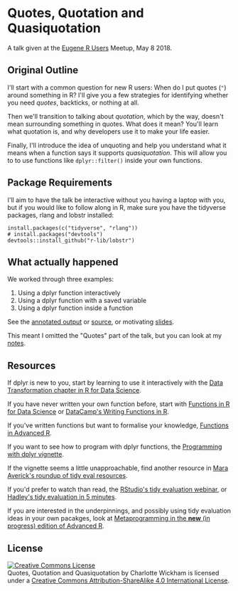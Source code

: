 # Quotes, Quotation and Quasiquotation

A talk given at the [Eugene R Users](https://www.meetup.com/meetup-group-cwPiAlnB/) Meetup, May 8 2018.

## Original Outline

I'll start with a common question for new R users: When do I put quotes (`"`) around something in R? I'll give you a few strategies for identifying whether you need *quotes*, backticks, or nothing at all.  

Then we'll transition to talking about *quotation*, which by the way, doesn't mean surrounding something in quotes.  What does it mean?  You'll learn what quotation is, and why developers use it to make your life easier.

Finally, I'll introduce the idea of unquoting and help you understand what it means when a function says it supports *quasiquotation*. This will allow you to to use functions like `dplyr::filter()` inside your own functions.

## Package Requirements

I'll aim to have the talk be interactive without you having a laptop with you, but if you would like to follow along in R, make sure you have the tidyverse packages, rlang and lobstr installed:

```
install.packages(c("tidyverse", "rlang"))
# install.packages("devtools")
devtools::install_github("r-lib/lobstr")
```

## What actually happened

We worked through three examples:

1. Using a dplyr function interactively
2. Using a dplyr function with a saved variable
3. Using a dplyr function inside a function

See the [annotated output](three-examples-annotated.md) or [source](three-examples-annotated.Rmd), or motivating [slides](three-examples-slides.pdf).

This meant I omitted the "Quotes" part of the talk, but you can look at my [notes](quotes.md).

## Resources

If dplyr is new to you, start by learning to use it interactively with the [Data Transformation chapter in R for Data Science](http://r4ds.had.co.nz/transform.html).

If you have never written your own function before, start with [Functions in R for Data Science](http://r4ds.had.co.nz/functions.html) or [DataCamp's Writing Functions in R](https://www.datacamp.com/courses/writing-functions-in-r).

If you've written functions but want to formalise your knowledge, [Functions in Advanced R](http://adv-r.had.co.nz/Functions.html).

If you want to see how to program with dplyr functions, the [Programming with dplyr vignette](https://dplyr.tidyverse.org/articles/programming.html).

If the vignette seems a little unapproachable, find another resource in [Mara Averick's roundup of tidy eval resources](https://maraaverick.rbind.io/2017/08/tidyeval-resource-roundup/).

If you'd prefer to watch than read, the [RStudio's tidy evaluation webinar](https://www.rstudio.com/resources/webinars/tidy-eval/), or [Hadley's tidy evaluation in 5 minutes](https://www.youtube.com/watch?v=nERXS3ssntw).

If you are interested in the underpinnings, and possibly using tidy evaluation ideas in your own pacakges, look at [Metaprogramming in the **new** (in progress) edition of Advanced R](https://adv-r.hadley.nz/meta.html).

## License

<a rel="license" href="http://creativecommons.org/licenses/by-sa/4.0/"><img alt="Creative Commons License" style="border-width:0" src="https://i.creativecommons.org/l/by-sa/4.0/88x31.png" /></a><br /><span xmlns:dct="http://purl.org/dc/terms/" property="dct:title">Quotes, Quotation and Quasiquotation</span> by <span xmlns:cc="http://creativecommons.org/ns#" property="cc:attributionName">Charlotte Wickham</span> is licensed under a <a rel="license" href="http://creativecommons.org/licenses/by-sa/4.0/">Creative Commons Attribution-ShareAlike 4.0 International License</a>.